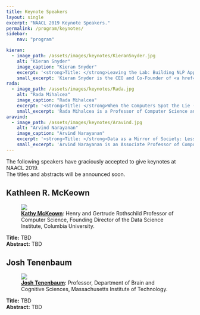 ```yaml
---
title: Keynote Speakers
layout: single
excerpt: "NAACL 2019 Keynote Speakers."
permalink: /program/keynotes/
sidebar: 
    nav: "program"

kieran:
  - image_path: /assets/images/keynotes/KieranSnyder.jpg
    alt: "Kieran Snyder"
    image_caption: "Kieran Snyder"
    excerpt: '<strong>Title: </strong>Leaving the Lab: Building NLP Applications that Real People can Use<br/><strong>Abstract: </strong>There is a chasm between an NLP technology that works well in the research lab and something that works for applications that real people use. Research conditions are often theoretical or idealized. The first time they contribute to industry projects, many theoretical researchers are surprised to discover how much goes into building outside the lab, and how hard it is to build data products for real people ethically and transparently. This talk explores my NLP journey in three stages: working as an academic NLP researcher, learning to be a practical creator of NLP products in industry, and becoming the founding CEO of an NLP business. While each role has used my background in computational linguistics in essential ways, every step has also required me to learn and unlearn new things along the way. The further I have gone in my industry career, the more critical it has become to define and work within a well-established set of principles for data ethics. This talk is for academic researchers considering industry careers or collaborations, for people in industry who started out in academia, and for anyone on either side of the divide who wants to make NLP products that real people can use'
    small_excerpt: 'Kieran Snyder is the CEO and Co-Founder of <a href="https://textio.com">Textio</a>, the augmented writing platform. For anything you write, Textio tells you ahead of time who’s going to respond based on the language you’ve used. Textio’s augmented writing engine is designed to attach to any large text corpus with outcomes to find the patterns that work. Prior to founding Textio, Kieran held product leadership roles at Microsoft and Amazon. Kieran has a PhD in linguistics from the University of Pennsylvania. Her work has appeared in Fortune, Re/code, Slate, and the Washington Post.'
rada:
  - image_path: /assets/images/keynotes/Rada.jpg
    alt: "Rada Mihalcea"
    image_caption: "Rada Mihalcea"
    excerpt: '<strong>Title: </strong>When the Computers Spot the Lie (and People Don’t)<br/><strong>Abstract: </strong>Whether we like it or not, deception occurs everyday and everywhere: thousands of trials take place daily around the world; little white lies: “I’m busy that day!” even if your calendar is blank; news “with a twist” (a.k.a. fake news) meant to attract the readers attention or influence people in their future undertakings; misinformation in health social media posts; portrayed identities, on dating sites and elsewhere. Can a computer automatically detect deception in written accounts or in video recordings? In this talk, I will overview a decade of research in building linguistic and multimodal resources and algorithms for deception detection, targeting deceptive statements, trial videos, fake news, identity deception, and health misinformation. I will also show how these algorithms can provide insights into what makes a good lie - and thus teach us how we can spot a liar. As it turns out, computers can be trained to identify lies in many different contexts, and they can often do it better than humans do.'
    small_excerpt: 'Rada Mihalcea is a Professor of Computer Science and Engineering at the University of Michigan and the Director of the <a href="https://www.eecs.umich.edu/ai/">Michigan Artificial Intelligence Lab</a>. Her research interests are in lexical semantics, multilingual NLP, and computational social sciences. She serves or has served on the editorial boards of the Journals of Computational Linguistics, Language Resources and Evaluations, Natural Language Engineering, Journal of Artificial Intelligence Research, IEEE Transactions on Affective Computing, and Transactions of the Association for Computational Linguistics. She was a program co-chair for EMNLP 2009 and ACL 2011, and a general chair for NAACL 2015 and *SEM 2019. She currently serves as the ACL Vice-President Elect. She is the recipient of an NSF CAREER award (2008) and a Presidential Early Career Award for Scientists and Engineers awarded by President Obama (2009). In 2013, she was made an honorary citizen of her hometown of Cluj-Napoca, Romania. '
aravind:
  - image_path: /assets/images/keynotes/Aravind.jpg
    alt: "Arvind Narayanan"
    image_caption: "Arvind Narayanan"
    excerpt: '<strong>Title: </strong>Data as a Mirror of Society: Lessons from the Emerging Science of Fairness in Machine Learning<br/><strong>Abstract: </strong>Language corpora reflect human society, including cultural stereotypes, prejudices, and historical patterns. By default, statistical language models will absorb these stereotypes. As a result, NLP systems for word analogy generation, toxicity detection, and many other tasks have been found to reflect racial and gender biases. Based on this observation, I will discuss two emerging research directions. First, a deeper understanding of human culture can help identify possible harmful stereotypes in algorithmic systems. The second research direction is the converse of the first: if data is a mirror of society, machine learning can be used as a magnifying lens to study human culture.'
    small_excerpt: 'Arvind Narayanan is an Associate Professor of Computer Science at Princeton. His research has shown how state-of-the-art word embeddings reflect racial, gender, and other cultural stereotypes. He leads the Princeton Web Transparency and Accountability Project to uncover how companies collect and use our personal information. His doctoral research showed the fundamental limits of de-identification, for which he received the Privacy Enhancing Technologies Award. Narayanan also co-created a Massive Open Online Course as well as a textbook on Bitcoin and cryptocurrency technologies.'
---
```


The following speakers have graciously accepted to give keynotes at NAACL 2019.<br>The titles and abstracts will be announced soon.

## Kathleen R. McKeown

<figure>
  <a href="http://www1.cs.columbia.edu/~kathy/"><img src="{{ '/assets/images/keynotes/kathleen.jpg' | relative_url }}"></a>
  <figcaption><strong><a href="http://www1.cs.columbia.edu/~kathy/">Kathy McKeown</a></strong>: Henry and Gertrude Rothschild Professor of Computer Science, Founding Director of the Data Science Institute, Columbia University.</figcaption>
</figure>
<strong>Title:</strong> TBD <br/>
<strong>Abstract:</strong> TBD

## Josh Tenenbaum
<figure>
  <a href="https://web.mit.edu/cocosci/josh.html"><img src="{{ '/assets/images/keynotes/josh.jpg' | relative_url }}"></a>
  <figcaption><strong><a href="https://web.mit.edu/cocosci/josh.html">Josh Tenenbaum</a></strong>: Professor, Department of Brain and Cognitive Sciences, Massachusetts Institute of Technology.</figcaption>
</figure>

<strong>Title:</strong> TBD <br/>
<strong>Abstract:</strong> TBD

<!--
{% include feature_row id="rada" type="left" %}

{% include feature_row id="kieran" type="left" %}

{% include feature_row id="aravind" type="left" %} -->
